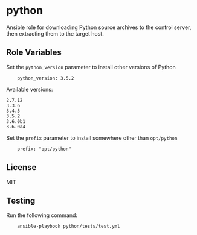 python
=========

Ansible role for downloading Python source archives to the control server, then extracting them to the target host.

Role Variables
--------------
Set the ```python_version``` parameter to install other versions of Python

        python_version: 3.5.2
        
Available versions:

    2.7.12
    3.3.6
    3.4.5
    3.5.2
    3.6.0b1
    3.6.0a4

Set the ```prefix``` parameter to install somewhere other than ```opt/python```

        prefix: "opt/python"

License
-------

MIT

Testing
-------
Run the following command:

        ansible-playbook python/tests/test.yml

